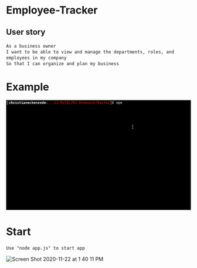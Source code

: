 # Employee-Tracker

## User story
```
As a business owner
I want to be able to view and manage the departments, roles, and employees in my company
So that I can organize and plan my business
```

# Example 

![Employee Tracker](Assets/employee-tracker.gif)

# Start 

```
Use "node app.js" to start app

```

<img width="1059" alt="Screen Shot 2020-11-22 at 1 40 11 PM" src="https://user-images.githubusercontent.com/65522080/99913916-4b19de80-2cc8-11eb-8b04-508fff568f52.png">
